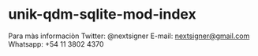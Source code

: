 # unik-qdm-sqlite-mod-index

Para màs informaciòn
Twitter: @nextsigner
E-mail: nextsigner@gmail.com
Whatsapp: +54 11 3802 4370

